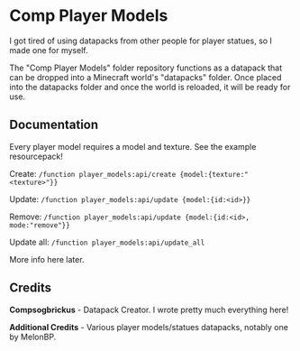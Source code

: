 # Comp Player Models

I got tired of using datapacks from other people for player statues, so I made one for myself.

The "Comp Player Models" folder repository functions as a datapack that can be dropped into a Minecraft world's "datapacks" folder. Once placed into the datapacks folder and once the world is reloaded, it will be ready for use.

## Documentation

Every player model requires a model and texture. See the example resourcepack!

Create: `/function player_models:api/create {model:{texture:"<texture>"}}`

Update: `/function player_models:api/update {model:{id:<id>}}`

Remove: `/function player_models:api/update {model:{id:<id>, mode:"remove"}}`

Update all: `/function player_models:api/update_all`

More info here later.

## Credits

**Compsogbrickus** - Datapack Creator. I wrote pretty much everything here!

**Additional Credits** - Various player models/statues datapacks, notably one by MelonBP.